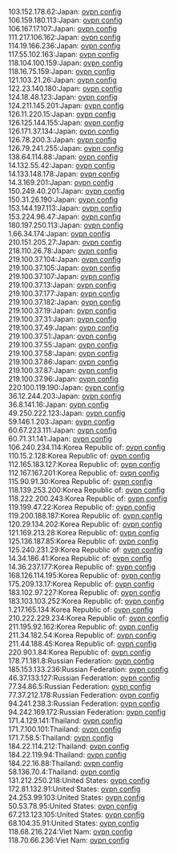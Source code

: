 103.152.178.62:Japan: [ovpn config](vpn/103_152_178_62.ovpn)  
106.159.180.113:Japan: [ovpn config](vpn/106_159_180_113.ovpn)  
106.167.17.107:Japan: [ovpn config](vpn/106_167_17_107.ovpn)  
111.217.106.162:Japan: [ovpn config](vpn/111_217_106_162.ovpn)  
114.19.166.236:Japan: [ovpn config](vpn/114_19_166_236.ovpn)  
117.55.102.163:Japan: [ovpn config](vpn/117_55_102_163.ovpn)  
118.104.100.159:Japan: [ovpn config](vpn/118_104_100_159.ovpn)  
118.16.75.159:Japan: [ovpn config](vpn/118_16_75_159.ovpn)  
121.103.21.26:Japan: [ovpn config](vpn/121_103_21_26.ovpn)  
122.23.140.180:Japan: [ovpn config](vpn/122_23_140_180.ovpn)  
124.18.48.123:Japan: [ovpn config](vpn/124_18_48_123.ovpn)  
124.211.145.201:Japan: [ovpn config](vpn/124_211_145_201.ovpn)  
126.11.220.15:Japan: [ovpn config](vpn/126_11_220_15.ovpn)  
126.125.144.155:Japan: [ovpn config](vpn/126_125_144_155.ovpn)  
126.171.37.134:Japan: [ovpn config](vpn/126_171_37_134.ovpn)  
126.78.200.3:Japan: [ovpn config](vpn/126_78_200_3.ovpn)  
126.79.241.255:Japan: [ovpn config](vpn/126_79_241_255.ovpn)  
138.64.114.88:Japan: [ovpn config](vpn/138_64_114_88.ovpn)  
14.132.55.42:Japan: [ovpn config](vpn/14_132_55_42.ovpn)  
14.133.148.178:Japan: [ovpn config](vpn/14_133_148_178.ovpn)  
14.3.169.201:Japan: [ovpn config](vpn/14_3_169_201.ovpn)  
150.249.40.201:Japan: [ovpn config](vpn/150_249_40_201.ovpn)  
150.31.26.190:Japan: [ovpn config](vpn/150_31_26_190.ovpn)  
153.144.197.113:Japan: [ovpn config](vpn/153_144_197_113.ovpn)  
153.224.96.47:Japan: [ovpn config](vpn/153_224_96_47.ovpn)  
180.197.250.113:Japan: [ovpn config](vpn/180_197_250_113.ovpn)  
1.66.34.174:Japan: [ovpn config](vpn/1_66_34_174.ovpn)  
210.151.205.27:Japan: [ovpn config](vpn/210_151_205_27.ovpn)  
218.110.26.78:Japan: [ovpn config](vpn/218_110_26_78.ovpn)  
219.100.37.104:Japan: [ovpn config](vpn/219_100_37_104.ovpn)  
219.100.37.105:Japan: [ovpn config](vpn/219_100_37_105.ovpn)  
219.100.37.107:Japan: [ovpn config](vpn/219_100_37_107.ovpn)  
219.100.37.13:Japan: [ovpn config](vpn/219_100_37_13.ovpn)  
219.100.37.177:Japan: [ovpn config](vpn/219_100_37_177.ovpn)  
219.100.37.182:Japan: [ovpn config](vpn/219_100_37_182.ovpn)  
219.100.37.19:Japan: [ovpn config](vpn/219_100_37_19.ovpn)  
219.100.37.31:Japan: [ovpn config](vpn/219_100_37_31.ovpn)  
219.100.37.49:Japan: [ovpn config](vpn/219_100_37_49.ovpn)  
219.100.37.51:Japan: [ovpn config](vpn/219_100_37_51.ovpn)  
219.100.37.55:Japan: [ovpn config](vpn/219_100_37_55.ovpn)  
219.100.37.58:Japan: [ovpn config](vpn/219_100_37_58.ovpn)  
219.100.37.86:Japan: [ovpn config](vpn/219_100_37_86.ovpn)  
219.100.37.87:Japan: [ovpn config](vpn/219_100_37_87.ovpn)  
219.100.37.96:Japan: [ovpn config](vpn/219_100_37_96.ovpn)  
220.100.119.190:Japan: [ovpn config](vpn/220_100_119_190.ovpn)  
36.12.244.203:Japan: [ovpn config](vpn/36_12_244_203.ovpn)  
36.8.141.16:Japan: [ovpn config](vpn/36_8_141_16.ovpn)  
49.250.222.123:Japan: [ovpn config](vpn/49_250_222_123.ovpn)  
59.146.1.203:Japan: [ovpn config](vpn/59_146_1_203.ovpn)  
60.67.223.111:Japan: [ovpn config](vpn/60_67_223_111.ovpn)  
60.71.31.141:Japan: [ovpn config](vpn/60_71_31_141.ovpn)  
106.240.234.114:Korea Republic of: [ovpn config](vpn/106_240_234_114.ovpn)  
110.15.2.128:Korea Republic of: [ovpn config](vpn/110_15_2_128.ovpn)  
112.165.183.127:Korea Republic of: [ovpn config](vpn/112_165_183_127.ovpn)  
112.167.167.201:Korea Republic of: [ovpn config](vpn/112_167_167_201.ovpn)  
115.90.91.30:Korea Republic of: [ovpn config](vpn/115_90_91_30.ovpn)  
118.139.253.200:Korea Republic of: [ovpn config](vpn/118_139_253_200.ovpn)  
118.222.200.243:Korea Republic of: [ovpn config](vpn/118_222_200_243.ovpn)  
119.199.47.22:Korea Republic of: [ovpn config](vpn/119_199_47_22.ovpn)  
119.200.188.187:Korea Republic of: [ovpn config](vpn/119_200_188_187.ovpn)  
120.29.134.202:Korea Republic of: [ovpn config](vpn/120_29_134_202.ovpn)  
121.169.213.28:Korea Republic of: [ovpn config](vpn/121_169_213_28.ovpn)  
125.136.187.85:Korea Republic of: [ovpn config](vpn/125_136_187_85.ovpn)  
125.240.231.29:Korea Republic of: [ovpn config](vpn/125_240_231_29.ovpn)  
14.34.186.41:Korea Republic of: [ovpn config](vpn/14_34_186_41.ovpn)  
14.36.237.177:Korea Republic of: [ovpn config](vpn/14_36_237_177.ovpn)  
168.126.114.195:Korea Republic of: [ovpn config](vpn/168_126_114_195.ovpn)  
175.209.13.17:Korea Republic of: [ovpn config](vpn/175_209_13_17.ovpn)  
183.102.97.227:Korea Republic of: [ovpn config](vpn/183_102_97_227.ovpn)  
183.103.103.252:Korea Republic of: [ovpn config](vpn/183_103_103_252.ovpn)  
1.217.165.134:Korea Republic of: [ovpn config](vpn/1_217_165_134.ovpn)  
210.222.229.234:Korea Republic of: [ovpn config](vpn/210_222_229_234.ovpn)  
211.195.92.162:Korea Republic of: [ovpn config](vpn/211_195_92_162.ovpn)  
211.34.182.54:Korea Republic of: [ovpn config](vpn/211_34_182_54.ovpn)  
211.44.188.45:Korea Republic of: [ovpn config](vpn/211_44_188_45.ovpn)  
220.90.1.84:Korea Republic of: [ovpn config](vpn/220_90_1_84.ovpn)  
178.71.181.8:Russian Federation: [ovpn config](vpn/178_71_181_8.ovpn)  
185.153.133.236:Russian Federation: [ovpn config](vpn/185_153_133_236.ovpn)  
46.37.133.127:Russian Federation: [ovpn config](vpn/46_37_133_127.ovpn)  
77.34.86.5:Russian Federation: [ovpn config](vpn/77_34_86_5.ovpn)  
77.37.212.178:Russian Federation: [ovpn config](vpn/77_37_212_178.ovpn)  
94.241.238.3:Russian Federation: [ovpn config](vpn/94_241_238_3.ovpn)  
94.242.169.172:Russian Federation: [ovpn config](vpn/94_242_169_172.ovpn)  
171.4.129.141:Thailand: [ovpn config](vpn/171_4_129_141.ovpn)  
171.7.100.101:Thailand: [ovpn config](vpn/171_7_100_101.ovpn)  
171.7.58.5:Thailand: [ovpn config](vpn/171_7_58_5.ovpn)  
184.22.114.212:Thailand: [ovpn config](vpn/184_22_114_212.ovpn)  
184.22.119.94:Thailand: [ovpn config](vpn/184_22_119_94.ovpn)  
184.22.16.88:Thailand: [ovpn config](vpn/184_22_16_88.ovpn)  
58.136.70.4:Thailand: [ovpn config](vpn/58_136_70_4.ovpn)  
131.212.250.218:United States: [ovpn config](vpn/131_212_250_218.ovpn)  
172.81.132.91:United States: [ovpn config](vpn/172_81_132_91.ovpn)  
24.253.99.103:United States: [ovpn config](vpn/24_253_99_103.ovpn)  
50.53.78.95:United States: [ovpn config](vpn/50_53_78_95.ovpn)  
67.213.123.105:United States: [ovpn config](vpn/67_213_123_105.ovpn)  
68.104.35.91:United States: [ovpn config](vpn/68_104_35_91.ovpn)  
118.68.216.224:Viet Nam: [ovpn config](vpn/118_68_216_224.ovpn)  
118.70.66.236:Viet Nam: [ovpn config](vpn/118_70_66_236.ovpn)  

